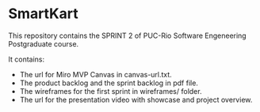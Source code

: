 # SmartKart
This repository contains the SPRINT 2 of PUC-Rio Software Engeneering Postgraduate course.

It contains:
- The url for Miro MVP Canvas in canvas-url.txt.
- The product backlog and the sprint backlog in pdf file.
- The wireframes for the first sprint in wireframes/ folder.
- The url for the presentation video with showcase and project overview.
